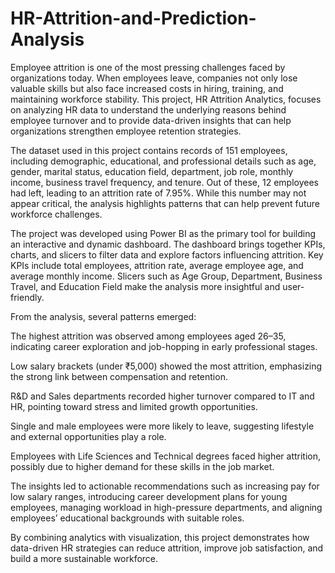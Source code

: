 # HR-Attrition-and-Prediction-Analysis
Employee attrition is one of the most pressing challenges faced by organizations today. When employees leave, companies not only lose valuable skills but also face increased costs in hiring, training, and maintaining workforce stability. This project, HR Attrition Analytics, focuses on analyzing HR data to understand the underlying reasons behind employee turnover and to provide data-driven insights that can help organizations strengthen employee retention strategies.

The dataset used in this project contains records of 151 employees, including demographic, educational, and professional details such as age, gender, marital status, education field, department, job role, monthly income, business travel frequency, and tenure. Out of these, 12 employees had left, leading to an attrition rate of 7.95%. While this number may not appear critical, the analysis highlights patterns that can help prevent future workforce challenges.

The project was developed using Power BI as the primary tool for building an interactive and dynamic dashboard. The dashboard brings together KPIs, charts, and slicers to filter data and explore factors influencing attrition. Key KPIs include total employees, attrition rate, average employee age, and average monthly income. Slicers such as Age Group, Department, Business Travel, and Education Field make the analysis more insightful and user-friendly.

From the analysis, several patterns emerged:

The highest attrition was observed among employees aged 26–35, indicating career exploration and job-hopping in early professional stages.

Low salary brackets (under ₹5,000) showed the most attrition, emphasizing the strong link between compensation and retention.

R&D and Sales departments recorded higher turnover compared to IT and HR, pointing toward stress and limited growth opportunities.

Single and male employees were more likely to leave, suggesting lifestyle and external opportunities play a role.

Employees with Life Sciences and Technical degrees faced higher attrition, possibly due to higher demand for these skills in the job market.

The insights led to actionable recommendations such as increasing pay for low salary ranges, introducing career development plans for young employees, managing workload in high-pressure departments, and aligning employees’ educational backgrounds with suitable roles.

By combining analytics with visualization, this project demonstrates how data-driven HR strategies can reduce attrition, improve job satisfaction, and build a more sustainable workforce.
